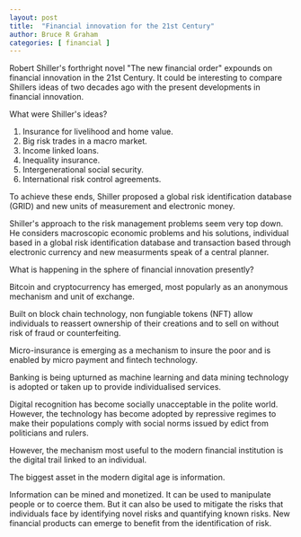 ```yaml
---
layout: post
title:  "Financial innovation for the 21st Century"
author: Bruce R Graham
categories: [ financial ]
---
```





Robert Shiller's forthright novel "The new financial order" expounds on financial innovation in the 21st Century. It could be interesting to compare Shillers ideas of two decades ago with the present developments in financial innovation.

What were Shiller's ideas?

1. Insurance for livelihood and home value.
2. Big risk trades in a macro market.
3. Income linked loans.
4. Inequality insurance.
5. Intergenerational social security.
6. International risk control agreements.

To achieve these ends, Shiller proposed a global risk identification database (GRID) and new units of measurement and electronic money.

Shiller's approach to the risk management problems seem very top down. He considers macroscopic economic problems and his solutions, individual based in a global risk identification database and transaction based through electronic currency and new measurments speak of a central planner.

What is happening in the sphere of financial innovation presently?

Bitcoin and cryptocurrency has emerged, most popularly as an anonymous mechanism and unit of exchange.

Built on block chain technology, non fungiable tokens (NFT) allow individuals to reassert ownership of their creations and to sell on without risk of fraud or counterfeiting.

Micro-insurance is emerging as a mechanism to insure the poor and is enabled by micro payment and fintech technology.

Banking is being upturned as machine learning and data mining technology is adopted or taken up to provide individualised services.

Digital recognition has become socially unacceptable in the polite world. However, the technology has become adopted by repressive regimes to make their populations comply with social norms issued by edict from politicians and rulers.

However, the mechanism most useful to the modern financial institution is the digital trail linked to an individual.

The biggest asset in the modern digital age is information.

Information can be mined and monetized. It can be used to manipulate people or to coerce them. But it can also be used to mitigate the risks that individuals face by identifying novel risks and quantifying known risks. New financial products can emerge to benefit from the identification of risk.
